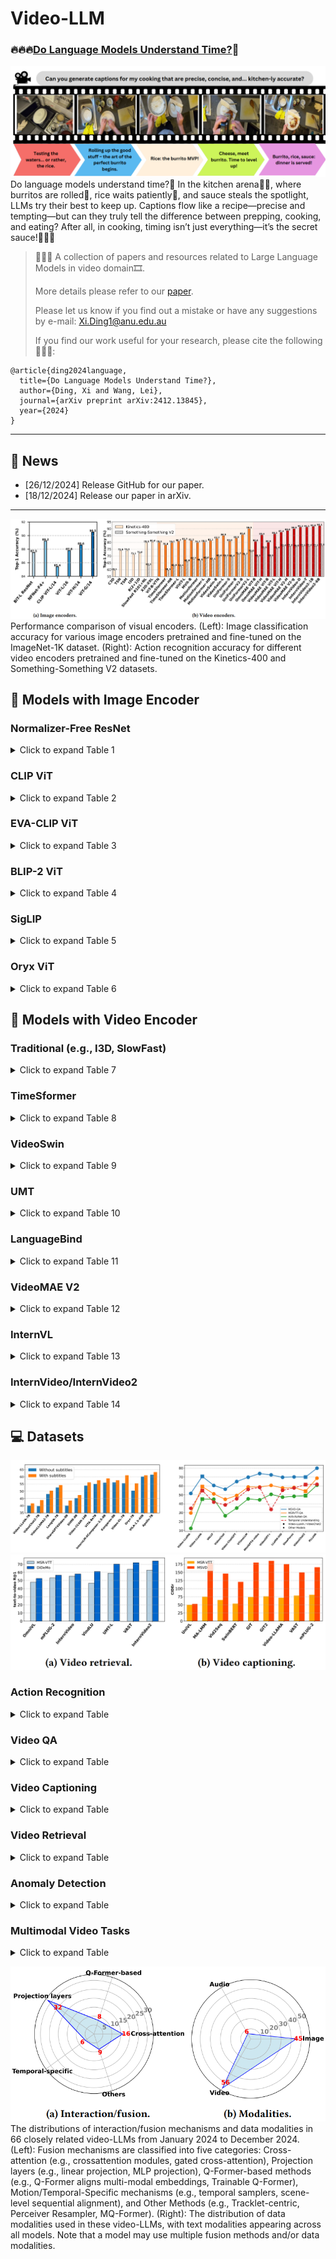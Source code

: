 # Video-LLM

### 🔥🔥🔥[Do Language Models Understand Time?](https://arxiv.org/abs/2412.13845)🤔

![image](./images/cover.png)
Do language models understand time?🧐 In the kitchen arena🧑‍🍳, where burritos are rolled🌯, rice waits patiently🍚, and sauce steals the spotlight, LLMs try their best to keep up. Captions flow like a recipe—precise and tempting—but can they truly tell the difference between prepping, cooking, and eating? After all, in cooking, timing isn’t just everything—it’s the secret sauce!🥳🥳🥳
>
> 👋👋👋 A collection of papers and resources related to Large Language Models in video domain🎞️. 
>
> More details please refer to our [paper](https://arxiv.org/abs/2412.13845). 
>
> Please let us know if you find out a mistake or have any suggestions by e-mail: Xi.Ding1@anu.edu.au
>
> If you find our work useful for your research, please cite the following🙏🙏🙏:

```
@article{ding2024language,
  title={Do Language Models Understand Time?},
  author={Ding, Xi and Wang, Lei},
  journal={arXiv preprint arXiv:2412.13845},
  year={2024}
}
```

---

## 🚀 News
- \[26/12/2024\] Release GitHub for our paper.
- \[18/12/2024\] Release our paper in arXiv.


---
![image](./images/comparisonEncoders.png)
Performance comparison of visual encoders. (Left): Image classification accuracy for various image encoders pretrained and fine-tuned on the ImageNet-1K dataset. (Right): Action recognition accuracy for different video encoders pretrained and fine-tuned on the Kinetics-400 and Something-Something V2 datasets.

## 📸 Models with Image Encoder

### Normalizer-Free ResNet

<details>
<summary>Click to expand Table 1</summary>

| Model          | Venue        | Other modality encoders               | Interaction / Fusion mechanism                    | Description                                     | Code |
|----------------|--------------|---------------------------------------|--------------------------------------------------|-------------------------------------------------|------|
| [Flamingo](https://arxiv.org/abs/2204.14198)       | NeurIPS 2022 | Text: Chinchilla                     | Perceiver Resampler & Gated XATTN-DENSE          | Visual-language model.   |   [Github](https://github.com/mlfoundations/open_flamingo)   |

</details>

### CLIP ViT

<details>
<summary>Click to expand Table 2</summary>

| Model          | Venue        | Other modality encoders               | Interaction / Fusion mechanism                    | Description                                     | Code |
|----------------|--------------|---------------------------------------|--------------------------------------------------|-------------------------------------------------|------|
| [mPLUG-2](https://arxiv.org/abs/2302.00402)        | ICML 2023    | Text: BERT                           | Universal layers & cross-attention modules       | Modularized multi-modal foundation model.      |   [GitHub](https://github.com/alibaba/AliceMind/tree/main/mPLUG)   |
| [Vid2Seq](https://arxiv.org/abs/2302.14115)        | CVPR 2023    | Text: T5-Base                        | Cross-modal attention                             | Sequence-to-sequence video-language model.     |  [GitHub](https://github.com/google-research/scenic/tree/main/scenic/projects/vid2seq)    |
| [Video-LLaMA](https://arxiv.org/abs/2306.02858)    | EMNLP 2023   | Text: Vicuna, Audio: ImageBind       | Aligned via Q-Formers for video and audio         | Instruction-tuned multimodal model.           |   [GitHub](https://github.com/damo-nlp-sg/video-llama)   |
| [Video-ChatGPT](https://arxiv.org/abs/2306.05424)  | ACL 2023     | Text: Vicuna-v1.1                    | Spatiotemporal features projected via linear layer| Integration of vision and language for video understanding. |   [GitHub](https://github.com/mbzuai-oryx/Video-ChatGPT)   |
| [Valley](https://arxiv.org/abs/2306.07207)         | arXiv 2023   | Text: StableVicuna                   | Projection layer                                  | LLM for video assistant tasks.                |   [GitHub](https://github.com/rupertluo/valley)   |
| [Macaw-LLM](https://arxiv.org/abs/2306.09093)      | arXiv 2023   | Text: LLAMA-7B, Audio: Whisper       | Alignment module unifies multi-modal representations| Multimodal integration using image, audio, and video inputs. |  [GitHub](https://github.com/lyuchenyang/Macaw-LLM)    |
| [Auto-AD II](https://arxiv.org/abs/2310.06838)     | CVPR 2023    | Text: BERT                           | Cross-attention layers                            | Movie description using vision and language.   |   [GitHub](https://github.com/TengdaHan/AutoAD)   |
| [GPT4Video](https://arxiv.org/abs/2311.16511)      | ACMMM 2023   | Text: LLaMA 2                        | Transformer-based cross-attention layer           | Video understanding with LLM-based reasoning.  |  -    |
| [LLaMA-VID](https://arxiv.org/abs/2311.17043)      | ECCV 2023    | Text: Vicuna                         | Context attention and linear projector            | LLaMA-VID for visual-textual alignment in video. |   [GitHub](https://github.com/dvlab-research/LLaMA-VID)   |
| [COSMO](https://arxiv.org/abs/2401.00849)          | arXiv 2024   | Text: OPT-IML/RedPajama/Mistral      | Gated cross-attention                              | Contrastive-streamlined multimodal model.      |   -   |
| [VTimeLLM](https://arxiv.org/abs/2311.18445)       | CVPR 2024    | Text: Vicuna                         | Linear layer                                      | Temporal video understanding enhanced with LLMs. |   [GitHub](https://github.com/huangb23/vtimellm)   |
| [VILA](https://arxiv.org/abs/2312.07533)           | CVPR 2024    | Text: LLaMA-2-7B/13B                 | Linear layer                                      | Vision-language model.                         |  [GitHub](https://github.com/NVlabs/VILA)    |
| [PLLaVA](https://arxiv.org/abs/2404.16994)         | arXiv 2024   | Text: LLAMA-7B                       | MM projector with adaptive pooling                | Parameter-free extension for video captioning tasks. |  [GitHub](https://github.com/magic-research/PLLaVA)    |
| [V2Xum-LLaMA](https://arxiv.org/abs/2404.12353)    | arXiv 2024   | Text: LLaMA 2                        | Vision adapter                                    | Video summarization using temporal prompt tuning. |   [GitHub](https://github.com/hanghuacs/V2Xum-LLM)   |
| [VideoGPT+](https://arxiv.org/abs/2406.09418)      | arXiv 2024   | Text: Phi-3-Mini-3.8B                | MLP                                              | Enhanced video understanding.                  |   [GitHub](https://github.com/mbzuai-oryx/VideoGPT-plus)   |
| [EmoLLM](https://arxiv.org/abs/2406.16442)         | arXiv 2024   | Text: Vicuna-v1.5, Audio: Whisper    | Multi-perspective visual projection               | Multimodal emotional understanding with improved reasoning. |   [GitHub](https://github.com/yan9qu/EmoLLM)   |
| [ShareGPT4Video](https://arxiv.org/abs/2406.04325) | arXiv 2024   | Text: Mistral-7B-Instruct-v0.2       | MLP                                              | Precise and detailed video captions with hierarchical prompts. |  [GitHub](https://github.com/ShareGPT4Omni/ShareGPT4Video)    |
| [VideoLLaMA 2](https://arxiv.org/abs/2406.07476)   | arXiv 2024   | Text: LLAMA 1.5, Audio: BEATs        | Spatial-Temporal Convolution (STC) connector      | Advancing spatial-temporal modeling and audio understanding. |   [GitHub](https://github.com/DAMO-NLP-SG/VideoLLaMA2)   |
| [VideoLLM-online](https://arxiv.org/abs/2406.11816) | CVPR 2024    | Text: Llama-2-Chat/Llama-3-Instruct  | MLP projector                                     | Online video large language model for streaming video. |   [GitHub](https://github.com/showlab/VideoLLM-online)   |
| [LongVA](https://arxiv.org/abs/2406.16852) |  arXiv 2024 | Text: Qwen2-Extended | MLP |  Long context video understanding. | [GitHub](https://github.com/EvolvingLMMs-Lab/LongVA)|
| [InternLM-XComposer-2.5](https://arxiv.org/abs/2407.03320) | arXiv 2024 |  Text: InternLM2-7B[15], Audio: Whisper| MLP | Long-context LVLM supporting ultra-high-resolution video tasks. | [GitHub](https://github.com/InternLM/InternLM-XComposer) |
| [Qwen2-VL](https://arxiv.org/abs/2409.12191) | arXiv 2024 | Text: Qwen2-7B | Cross-attention modules| Vision-language model for multimodal tasks.  | [GitHub](https://github.com/QwenLM/Qwen2-VL)|
| [Video-XL](https://arxiv.org/abs/2409.14485) | arXiv 2024 | Text: Qwen2-7B | Visual-language projector | Long-context video understanding model. | [GitHub](https://github.com/VectorSpaceLab/Video-XL) |
| [SlowFocus](https://neurips.cc/virtual/2024/poster/95976) | NeurIPS 2024 | Text: Vicuna-7B v1.5 |  Visual adapter (projector layer) | Fine-grained temporal understanding in video LLM. | [GitHub](https://github.com/fudan-zvg/SlowFocus) |
| [VideoStudio](https://arxiv.org/abs/2401.01256) | ECCV 2024 | Text: CLIP ViT-H/14 |  Cross-attention modules | Multi-scene video generation | [GitHub](https://github.com/FuchenUSTC/VideoStudio) |
| [VideoINSTA](https://arxiv.org/abs/2409.20365)|  arXiv 2024 |  Text: Llama-3-8B-Instruc |  Self-reflective spatial-temporal fusion |  Zero-shot long video understanding model. | [GitHub](https://github.com/mayhugotong/videoinsta) |
| [TRACE](https://arxiv.org/abs/2410.05643) | arXiv 2024 | Text: Mistral-7B | Task-interleaved sequence modeling & Adaptive head-switching| Video temporal grounding via causal event modeling. |[GitHub](https://github.com/gyxxyg/TRACE) |

</details>

### EVA-CLIP ViT

<details>
<summary>Click to expand Table 3</summary>

| Model          | Venue        | Other modality encoders               | Interaction / Fusion mechanism                    | Description                                     | Code |
|----------------|--------------|---------------------------------------|--------------------------------------------------|-------------------------------------------------|------|
| [VideoChat](https://arxiv.org/abs/2305.06355)      | arXiv 2023   | Text: StableVicuna, Audio: Whisper   | Q-Former bridges visual features to LLMs for reasoning | Chat-centric model for video analysis.         |   [GitHub](https://github.com/OpenGVLab/Ask-Anything)   |
| [VAST](https://arxiv.org/abs/2305.18500)           | NeurIPS 2023 | Text: BERT, Audio: BEATs             | Cross-attention layers                            | Omni-modality foundational model.              |   [GitHub](https://github.com/TXH-mercury/VAST)   |
| [VTG-LLM](https://arxiv.org/abs/2405.13382)        | arXiv 2024   | Text: LLaMA-2-7B                     | Projection layer                                  | Enhanced video temporal grounding.             |   [GitHub](https://github.com/gyxxyg/VTG-LLM)   |
| [AutoAD III](https://arxiv.org/abs/2404.14412)     | CVPR 2024    | Text: GPT-3.5-turbo                  | Shared Q-Former                                   | Video description enhancement with LLMs.       |   [GitHub](https://github.com/TengdaHan/AutoAD)   |
| [MA-LMM](https://arxiv.org/abs/2404.05726)         | CVPR 2024    | Text: Vicuna                         | A trainable Q-Former                               | Memory-augmented large multimodal model.       |  [GitHub](https://github.com/boheumd/MA-LMM)    |
| [MiniGPT4-Video](https://arxiv.org/abs/2404.03413) | arXiv 2024   | Text: LLaMA 2                        | Concatenates visual tokens and projects into LLM space | Video understanding with visual-textual token interleaving. |  [GitHub](https://github.com/Vision-CAIR/MiniGPT4-video)    |
| [Vriptor](https://arxiv.org/abs/2406.06040) | arXiv 2024 |  Text: ST-LLM, Audio: Whisper |  Scene-level sequential alignment | Vriptor for dense video captioning.| [GitHub](https://github.com/mutonix/Vript) |
| [Kangaroo](https://arxiv.org/abs/2408.15542) | arXiv 2024 | Text: Llama-3-8B-Instruct| Multi-modal projector | Video-language model supporting long-context video input.  | - |

</details>

### BLIP-2 ViT

<details>
<summary>Click to expand Table 4</summary>

| Model          | Venue        | Other modality encoders               | Interaction / Fusion mechanism                    | Description                                     | Code |
|----------------|--------------|---------------------------------------|--------------------------------------------------|-------------------------------------------------|------|
| [LAVAD](https://arxiv.org/abs/2404.01014)          | CVPR 2024    | Text: Llama-2-13b-chat               | Converts video features into textual prompts for LLMs | Training-free video anomaly detection using LLMs. |   [GitHub](https://github.com/lucazanella/lavad)   |

</details>

### SigLIP

<details>
<summary>Click to expand Table 5</summary>

| Model          | Venue        | Other modality encoders               | Interaction / Fusion mechanism                    | Description                                     | Code |
|----------------|--------------|---------------------------------------|--------------------------------------------------|-------------------------------------------------|------|
| [Video-CCAM](https://arxiv.org/abs/2408.14023) | arXiv 2024 | Text: Phi-3-4k-instruct/ Yi-1.5-9B-Chat | Cross-attention-based projector |  Causal cross-attention masks for short and long videos. | [GitHub](https://github.com/QQ-MM/Video-CCAM) |
| [Apollo](https://arxiv.org/abs/2412.10360) | arXiv 2024 | Text: Qwen2.5-7B | Perceiver Resampler & Token Integration with Timestamps |  Video understanding model. | - |
</details>

### Oryx ViT

<details>
<summary>Click to expand Table 6</summary>

| Model          | Venue        | Other modality encoders               | Interaction / Fusion mechanism                    | Description                                     | Code |
|----------------|--------------|---------------------------------------|--------------------------------------------------|-------------------------------------------------|------|
| [Oryx](https://arxiv.org/abs/2409.12961) | arXiv 2024 | Text: Qwen2-7B/32B | Cross attention |  Spatial-temporal model for high-resolution understanding.| [GitHub](https://github.com/Oryx-mllm/Oryx) |
</details>

## 🎥 Models with Video Encoder

### Traditional (e.g., I3D, SlowFast)

<details>
<summary>Click to expand Table 7</summary>

| Model              | Venue     | Other modality encoders | Interaction / Fusion mechanism | Description                      | Code |
|---------------------|-----------|--------------------------|---------------------------------|----------------------------------|------|
| [VideoLLM](https://arxiv.org/abs/2305.13292) | arXiv 2023 | Text: e.g., BERT, T5 | Semantic translator aligns visual and text encodings |  Video sequence modeling using LLMs. | [GitHub](https://github.com/cg1177/VideoLLM) | 
| [Loong](https://arxiv.org/abs/2410.02757) | arXiv 2024 |  Text: Standard text tokenizer | Decoder-only autoregressive LLM with causal attention | Decoder-only autoregressive LLM with causal attention. | - |

</details>

### TimeSformer

<details>
<summary>Click to expand Table 8</summary>

| Model              | Venue     | Other modality encoders | Interaction / Fusion mechanism | Description                      | Code |
|---------------------|-----------|--------------------------|---------------------------------|----------------------------------|------|
| [LaViLa](https://arxiv.org/abs/2212.04501)             | CVPR 2022| Text: 12-layer Transformer| Cross-attention modules        | Large-scale language model.      |   [GitHub](https://github.com/facebookresearch/LaViLa)   |
| [Video ReCap](https://arxiv.org/abs/2402.13250) | CVPR 2024 | Text: GPT-2 | Cross-attention layers | Recursive hierarchical captioning model | [GitHub](https://github.com/md-mohaiminul/VideoRecap) |
</details>

### VideoSwin

<details>
<summary>Click to expand Table 9</summary>

| Model              | Venue     | Other modality encoders | Interaction / Fusion mechanism | Description                      | Code |
|---------------------|-----------|--------------------------|---------------------------------|----------------------------------|------|
| [OmniViD](https://arxiv.org/abs/2403.17935) | CVPR 2024 |  Text: BART |  MQ-Former | Generative model for universal video understanding. | [GitHub](https://github.com/wdrink/OmniVid) |
</details>

### UMT

<details>
<summary>Click to expand Table 10</summary>

| Model              | Venue     | Other modality encoders | Interaction / Fusion mechanism | Description                      | Code |
|---------------------|-----------|--------------------------|---------------------------------|----------------------------------|------|
| [VideoChat2](https://arxiv.org/abs/2311.17005)     | CVPR 2024    | Text: Vicuna                         | Linear projection                                 | A comprehensive multi-modal video understanding benchmark. |   [GitHub](https://github.com/OpenGVLab/Ask-Anything)   |
</details>


### LanguageBind 

<details>
<summary>Click to expand Table 11</summary>

| Model          | Venue        | Other modality encoders               | Interaction / Fusion mechanism                    | Description                                     | Code |
|----------------|--------------|---------------------------------------|--------------------------------------------------|-------------------------------------------------|------|
| [Video-LLaVA](https://arxiv.org/abs/2311.10122) |  arXiv 2023 |  Text: Vicuna v1.5 | MLP projection layer |  Unified visual representation learning for video. |[GitHub](https://github.com/PKU-YuanGroup/Video-LLaVA) |
| [MotionLLM](https://arxiv.org/abs/2405.20340) |  arXiv 2024 |  Text: Vicuna | Motion / Video translator | Understanding human behaviors from human motions and videos. | [GitHub](https://github.com/IDEA-Research/MotionLLM) |
| [Holmes-VAD](https://arxiv.org/abs/2406.12235) |  arXiv 2024|  Text: LLaMA3-Instruct-70B| Temporal sampler | Multimodal LLM for video anomaly detection. | [GitHub](https://github.com/pipixin321/HolmesVAD) |

</details>

### VideoMAE V2

<details>
<summary>Click to expand Table 12</summary>

| Model              | Venue     | Other modality encoders | Interaction / Fusion mechanism | Description                      | Code |
|---------------------|-----------|--------------------------|---------------------------------|----------------------------------|------|
| [InternVideo2](https://arxiv.org/abs/2403.15377) |  ECCV 2023 | Text: BERT-Large, Audio: BEATs | Q-Former aligns multi-modal embeddings | Foundation model for multimodal video understanding.|[GitHub](https://github.com/OpenGVLab/InternVideo/tree/main/InternVideo2) |


</details>

### InternVL

<details>
<summary>Click to expand Table 13</summary>

| Model              | Venue     | Other modality encoders | Interaction / Fusion mechanism | Description                      | Code |
|---------------------|-----------|--------------------------|---------------------------------|----------------------------------|------|
| [InternVideo2](https://arxiv.org/abs/2403.15377) |  ECCV 2023 | Text: BERT-Large, Audio: BEATs | Q-Former aligns multi-modal embeddings | Foundation model for multimodal video understanding.|[GitHub](https://github.com/OpenGVLab/InternVideo/tree/main/InternVideo2) |
| [VITA](https://arxiv.org/abs/2408.05211) | arXiv 2024 |  Text: Mixtral-8x7B, Audio: Mel Filter Bank | MLP | Open-source interactive multimodal LLM. |[GitHub](https://github.com/VITA-MLLM/VITA) | 

</details>

### InternVideo/InternVideo2

<details>
<summary>Click to expand Table 14</summary>

| Model              | Venue     | Other modality encoders | Interaction / Fusion mechanism | Description                      | Code |
|---------------------|-----------|--------------------------|---------------------------------|----------------------------------|------|
| [ChatVideo](https://arxiv.org/abs/2304.14407) | arXiv 2023 | Text: ChatGPT, Audio: e.g., Whisper | Tracklet-centric with ChatGPT reasoning | Chat-based video understanding system. | Coming soon |
</details>


## 💻 Datasets
![image](./images/com_1.png)
![image](./images/com_2.png)


### Action Recognition

<details>
<summary>Click to expand Table</summary>

| Dataset | Year | Source | # Videos | Modality | Avg. length (s) | Temporal annotation | Description |
|---------|------|--------|----------|----------|-----------------|---------------------|-------------|
| [HMDB51](https://serre-lab.clps.brown.edu/resource/hmdb-a-large-human-motion-database/) | 2011 | YouTube | 6,766 | Video | 3\~4 | No | Daily human actions |
| [UCF101](https://www.crcv.ucf.edu/data/UCF101.php) | 2012 | YouTube | 13,320 | Video+Audio | 7.21 | No | Human actions (e.g., sports, daily activities) |
| [ActivityNet](http://activity-net.org/) | 2015 | YouTube | 27,801 | Video+Text | 300\~1200 | Temporal extent provided | Human-centric activities |
| [Charades](https://prior.allenai.org/projects/charades) | 2016 | Crowdsourced | 9,848 | Video+Text | 30.1 | Start and end timestamps provided | Household activities |
| [Kinetics-400](https://github.com/cvdfoundation/kinetics-dataset?tab=readme-ov-file) | 2017 | YouTube | 306,245 | Video | 10 | No | Human actions (e.g., sports, tasks) |
| [AVA](https://research.google.com/ava/) | 2018 | Movies | 430 | Video | Variable | Start and end timestamps provided | Action localization in movie scenes |
| [Something-Something V2](https://www.qualcomm.com/developer/software/something-something-v-2-dataset) | 2018 | Crowdsourced | 220,847 | Video | 2\~6 | Weak | Human-object interactions |
| [COIN](https://coin-dataset.github.io/) | 2019 | YouTube | 11,827 | Video+Text | 141.6 | Start and end timestamps provided | Comprehensive instructional tasks (e.g., cooking, repair) |
| [Kinetics-700](https://github.com/cvdfoundation/kinetics-dataset?tab=readme-ov-file) | 2019 | YouTube | 650,317 | Video | 10 | No | Expanded version of Kinetics-400 and Kinetics-600 |
| [EPIC-KITCHENS](https://epic-kitchens.github.io/2024) | 2020 | Participant kitchens | 432 | Video+Text+Audio | ~458 | Start and end timestamps provided | Largest egocentric video dataset |
| [Ego4D](https://ego4d-data.org/) | 2021 | Wearable Cameras | 3,850 hours | Video+Text+Audio | Variable | Start and end timestamps provided | First-person activities and interactions |
| [VidSitu](https://vidsitu.org/) | 2021 | YouTube | 29,000 | Video+Text | ~10 | Temporal extent for events provided | Event-centric and causal activity annotations |

</details>


### Video QA

<details>
<summary>Click to expand Table</summary>

| Dataset | Year | Source | # Videos | Modality | Avg. length (s) | Temporal annotation | Description |
|---------|------|--------|----------|----------|-----------------|---------------------|-------------|
| [MovieQA](https://metatext.io/datasets/movieqa) | 2016 | Multiple platforms | 408 | Video+Text | 202.7 | Start and end timestamps provided | QA for movie scenes |
| [TGIF-QA](https://metatext.io/datasets/tgif-qa) | 2016 | Tumblr GIFs | 56,720 | Video+Text | 3\~5 | Action timestamps provided | QA over social media GIFs |
| [MSVD-QA](https://github.com/xudejing/video-question-answering) | 2017 | YouTube | 1,970 | Video+Text | 27.5 | Start and end timestamps provided | QA for actions description |
| [MSRVTT-QA](https://github.com/xudejing/video-question-answering) | 2017 | YouTube | 10,000 | Video+Text | 15\~30 | Weak | QA across diverse scenes |
| [TVQA](https://nlp.cs.unc.edu/data/jielei/tvqa/tvqa_public_html/download_tvqa.html) | 2019 | TV Shows | 21,793 | Video+Text | 60\~90 | Start and end timestamps provided | QA over medical dramas, sitcoms, crime shows |
| [ActivityNet-QA](https://github.com/MILVLG/activitynet-qa) | 2019 | YouTube | 5,800 | Video+Text | 180 | Implicit (derived from ActivityNet) | QA for human-annotated videos |
| [How2QA](https://github.com/linjieli222/HERO) | 2020 | HowTo100M (YouTube) | 22,000 | Video+Text | 60 | Temporal extent provided | QA over instructional videos |
| [YouCookQA](https://github.com/Jossome/YoucookQA) | 2021 | YouCook2 (YouTube) | 2,000 | Video+Text | 316.2 | Temporal boundaries provided | Cooking-related instructional QA |
| [STAR](https://bobbywu.com/STAR/) | 2021 | Human activity datasets | 22,000 | Video+Text | Variable | Action-level boundaries provided | QA over human-object interactions |
| [MVBench](https://github.com/OpenGVLab/Ask-Anything/tree/main/video_chat2) | 2023 | Public datasets | 3,641 | Video+Text | 5\~35 | Start and end timestamps provided | Multi-domain QA (e.g., sports, indoor scenes) |
| [EgoSchema](https://github.com/egoschema/EgoSchema) | 2023 | Ego4D (Wearable Cameras) | 5,063 | Video+Text | 180 | Timestamped narrations provided | Long-form egocentric activities |

</details>


### Video Captioning

<details>
<summary>Click to expand Table</summary>

| Dataset | Year | Source | # Videos | Modality | Avg. length (s) | Temporal annotation | Description |
|---------|------|--------|----------|----------|-----------------|---------------------|-------------|
| [YouCook](https://web.eecs.umich.edu/~jjcorso/r/youcook/) | 2013 | YouTube | 88 | Video+Text | 180\~300 | Weak | Cooking instructional videos |
| [MSR-VTT](https://www.microsoft.com/en-us/research/publication/msr-vtt-a-large-video-description-dataset-for-bridging-video-and-language/) | 2016 | YouTube | 7,180 | Video+Text+Audio | 10\~30 | Weak | General scenarios (e.g., sports, transport) |
| [ActivityNet Captions](https://cs.stanford.edu/people/ranjaykrishna/densevid/) | 2017 | YouTube | 20,000 | Video+Text | 180 | Start and end timestamps provided | Dense captions for human-centered activities |
| [VATEX](https://eric-xw.github.io/vatex-website/about.html) | 2019 | YouTube | 41,250 | Video+Text | ~10 | Weak | Multilingual descriptions with English-Chinese parallel captions |
| [HowTo100M](https://www.di.ens.fr/willow/research/howto100m/) | 2019 | YouTube | 1.22M | Video+Text+Audio | 390 | Subtitle timestamps provided | Instructional video captions |
| [TVC](https://github.com/liuchunsense/TVC-dataset) | 2020 | TV Shows | 108,965 | Video+Text | 76.2 | Start and end timestamps provided | Multimodal video captioning dataset |

</details>


### Video Retrieval

<details>
<summary>Click to expand Table</summary>

| Dataset | Year | Source | # Videos | Modality | Avg. length (s) | Temporal annotation | Description |
|---------|------|--------|----------|----------|-----------------|---------------------|-------------|
| [LSMDC](https://sites.google.com/site/describingmovies/) | 2015 | Movies | 118,114 | Video+Text | 4.8 | Start and end timestamps provided | Large-scale dataset for movie description tasks |
| [DiDeMo](https://github.com/LisaAnne/TemporalLanguageRelease) | 2017 | Flickr (YFCC100M) | 10,464 | Video+Text | 27.5 | Start and end timestamps provided | Moment localization in diverse, unedited personal videos |
| [FIVR-200K](https://ndd.iti.gr/fivr/) | 2019 | YouTube | 225,960 | Video | ~120 | Start and end timestamps provided | Large-scale incident video retrieval dataset with diverse news events |
| [TVR](https://github.com/jayleicn/TVRetrieval) | 2020 | TV Shows | 21,793 | Video+Text | 76.2 | Start and end timestamps provided | Video-subtitle multimodal moment retrieval dataset |
| [TextVR](https://github.com/callsys/TextVR) | 2023 | YouTube | 10,500 | Video+Text | 15 | Weak | Cross-modal video retrieval with text reading comprehension |
| [EgoCVR](https://github.com/ExplainableML/EgoCVR) | 2024 | Ego4D | 2,295 | Video+Text | 3.9\~8.1 | Weak | Egocentric dataset for fine-grained composed video retrieval |

</details>


### Anomaly Detection

<details>
<summary>Click to expand Table</summary>

| Dataset | Year | Source | # Videos | Modality | Avg. length (s) | Temporal annotation | Description |
|---------|------|--------|----------|----------|-----------------|---------------------|-------------|
| [Subway Entrance](https://www.researchgate.net/figure/Subway-dataset-exit-gate-three-abnormal-events-and-their-corresponding-detection-maps_fig2_329353016) | 2008 | Surveillance cameras | 1 | Video | 4,800 | No | Crowd monitoring for unusual event detection at subway entrances |
| [Subway Exit](https://www.researchgate.net/figure/Subway-dataset-exit-gate-three-abnormal-events-and-their-corresponding-detection-maps_fig2_329353016) | 2008 | Surveillance cameras | 1 | Video | 5,400 | No | Crowd monitoring for unusual event detection at subway exits |
| [CUHK Avenue](https://www.cse.cuhk.edu.hk/leojia/projects/detectabnormal/dataset.html) | 2013 | Surveillance cameras | 15 | Video | 120 | No | Urban avenue scenes with anomalies like running, loitering, etc. |
| [Street Scene](https://www.merl.com/research/highlights/video-anomaly-detection) | 2020 | Urban street surveillance | 81 | Video | 582 | Spatial and temporal bounding boxes | Urban street anomalies (e.g., jaywalking, loitering, illegal parking, etc.) |
| [XD-Violence](https://roc-ng.github.io/XD-Violence/) | 2020 | Movies and in-the-wild scenes | 4,754 | Video+Audio | ~180 | Start and end timestamps provided | Multimodal violence detection covering six violence types |
| [CUVA](https://github.com/fesvhtr/CUVA) | 2024 | YouTube, Bilibili | 1,000 | Video+Text | ~117 | Start and end timestamps provided | Causation-focused anomaly understanding across 42 anomaly types |
| [MSAD](https://msad-dataset.github.io/) | 2024 | Online Surveillance | 720 | Video | ~20 | Frame-level annotations in test set | Multi-scenario dataset with 14 scenarios |

</details>


### Multimodal Video Tasks

<details>
<summary>Click to expand Table</summary>

| Dataset | Year | Source | # Videos | Modality | Avg. length (s) | Temporal annotation | Description |
|---------|------|--------|----------|----------|-----------------|---------------------|-------------|
| [VIDAL-10M](https://github.com/PKU-YuanGroup/LanguageBind/blob/main/DATASETS.md) | 2023 | Multiple platforms | 10M | Video+Infrared+Depth+Audio+Text | ~20 | Weak | Multi-domain retrieval dataset |
| [Video-MME](https://github.com/BradyFU/Video-MME) | 2024 | YouTube | 900 | Video+Text+Audio | 1017.9 | Temporal ranges via certificate length | Comprehensive evaluation benchmark across many domains |

</details>

![image](./images/sum.png)
The distributions of interaction/fusion mechanisms and data modalities in 66 closely related video-LLMs from January 2024 to December 2024. (Left): Fusion mechanisms
are classified into five categories: Cross-attention (e.g., crossattention modules, gated cross-attention), Projection layers (e.g., linear projection, MLP projection), Q-Former-based methods (e.g., Q-Former aligns multi-modal embeddings, Trainable Q-Former), Motion/Temporal-Specific mechanisms (e.g., temporal samplers, scene-level sequential alignment), and Other Methods (e.g., Tracklet-centric, Perceiver Resampler, MQ-Former). (Right): The distribution of data modalities used in these video-LLMs, with text modalities appearing across all models. Note that a model may use multiple fusion methods and/or data modalities.



